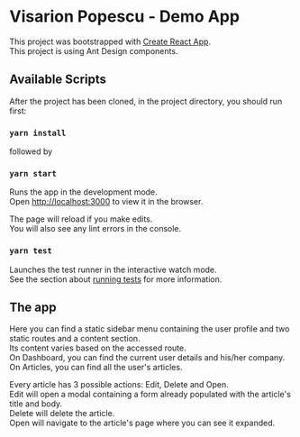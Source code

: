 # Visarion Popescu - Demo App

This project was bootstrapped with [Create React App](https://github.com/facebook/create-react-app).\
This project is using Ant Design components.

## Available Scripts

After the project has been cloned, in the project directory, you should run first:

### `yarn install` 

followed by

### `yarn start`

Runs the app in the development mode.\
Open [http://localhost:3000](http://localhost:3000) to view it in the browser.

The page will reload if you make edits.\
You will also see any lint errors in the console.

### `yarn test`

Launches the test runner in the interactive watch mode.\
See the section about [running tests](https://facebook.github.io/create-react-app/docs/running-tests) for more information.

## The app

Here you can find a static sidebar menu containing the user profile and two static routes and a content section.\
Its content varies based on the accessed route.\
On Dashboard, you can find the current user details and his/her company.\
On Articles, you can find all the user's articles.

Every article has 3 possible actions: Edit, Delete and Open.\
Edit will open a modal containing a form already populated with the article's title and body.\
Delete will delete the article.\
Open will navigate to the article's page where you can see it expanded.
